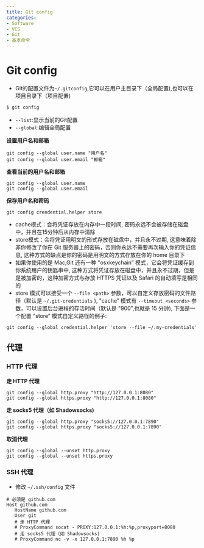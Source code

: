 ```yaml
---
title: Git config
categories:
- Software
- VCS
- Git
- 基本命令
---
```

# Git config

- Git的配置文件为`~/.gitconfig`,它可以在用户主目录下（全局配置),也可以在项目目录下（项目配置)

 ```bash
$ git config
 ```

- `--list`:显示当前的Git配置
- `--global`:编辑全局配置

**设置用户名和邮箱**

```shell
git config --global user.name "用户名"
git config --global user.email "邮箱"
```

**查看当前的用户名和邮箱**

```shell
git config --global user.name
git config --global user.email
```

**保存用户名和密码**

```shell
git config crendential.helper store
```

- cache模式：会将凭证存放在内存中一段时间, 密码永远不会被存储在磁盘中，并且在15分钟后从内存中清除
- store模式：会将凭证用明文的形式存放在磁盘中，并且永不过期, 这意味着除非你修改了你在 Git 服务器上的密码，否则你永远不需要再次输入你的凭证信息, 这种方式的缺点是你的密码是用明文的方式存放在你的 home 目录下
- 如果你使用的是 Mac,Git 还有一种 "osxkeychain” 模式，它会将凭证缓存到你系统用户的钥匙串中, 这种方式将凭证存放在磁盘中，并且永不过期，但是是被加密的，这种加密方式与存放 HTTPS 凭证以及 Safari 的自动填写是相同的
- store 模式可以接受一个 `--file <path>` 参数，可以自定义存放密码的文件路径（默认是 `~/.git-credentials` ), "cache” 模式有 `--timeout <seconds>` 参数，可以设置后台进程的存活时间（默认是 "900”,也就是 15 分钟), 下面是一个配置 "store” 模式自定义路径的例子:

```shell
git config --global credential.helper 'store --file ~/.my-credentials'
```

## 代理

### HTTP 代理

**走 HTTP 代理**

```
git config --global http.proxy "http://127.0.0.1:8080"
git config --global https.proxy "http://127.0.0.1:8080"
```

**走 socks5 代理（如 Shadowsocks)**

```
git config --global http.proxy "socks5://127.0.0.1:7890"
git config --global https.proxy "socks5://127.0.0.1:7890"
```

**取消代理**

```
git config --global --unset http.proxy
git config --global --unset https.proxy
```

### SSH 代理

- 修改 `~/.ssh/config` 文件

```
# 必须是 github.com
Host github.com
   HostName github.com
   User git
   # 走 HTTP 代理
   # ProxyCommand socat - PROXY:127.0.0.1:%h:%p,proxyport=8080
   # 走 socks5 代理（如 Shadowsocks)
   # ProxyCommand nc -v -x 127.0.0.1:7890 %h %p
```

